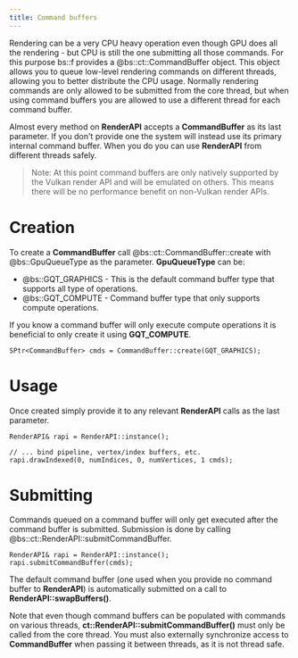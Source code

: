 ```yaml
---
title: Command buffers
---
```


Rendering can be a very CPU heavy operation even though GPU does all the rendering - but CPU is still the one submitting all those commands. For this purpose bs::f provides a @bs::ct::CommandBuffer object. This object allows you to queue low-level rendering commands on different threads, allowing you to better distribute the CPU usage. Normally rendering commands are only allowed to be submitted from the core thread, but when using command buffers you are allowed to use a different thread for each command buffer.

Almost every method on **RenderAPI** accepts a **CommandBuffer** as its last parameter. If you don't provide one the system will instead use its primary internal command buffer. When you do you can use **RenderAPI** from different threads safely.

> Note: At this point command buffers are only natively supported by the Vulkan render API and will be emulated on others. This means there will be no performance benefit on non-Vulkan render APIs.

# Creation
To create a **CommandBuffer** call @bs::ct::CommandBuffer::create with @bs::GpuQueueType as the parameter. **GpuQueueType** can be:
 - @bs::GQT_GRAPHICS - This is the default command buffer type that supports all type of operations.
 - @bs::GQT_COMPUTE - Command buffer type that only supports compute operations.

If you know a command buffer will only execute compute operations it is beneficial to only create it using **GQT_COMPUTE**.

~~~~~~~~~~~~~{.cpp}
SPtr<CommandBuffer> cmds = CommandBuffer::create(GQT_GRAPHICS);
~~~~~~~~~~~~~

# Usage
Once created simply provide it to any relevant **RenderAPI** calls as the last parameter.

~~~~~~~~~~~~~{.cpp}
RenderAPI& rapi = RenderAPI::instance();

// ... bind pipeline, vertex/index buffers, etc.
rapi.drawIndexed(0, numIndices, 0, numVertices, 1 cmds);
~~~~~~~~~~~~~

# Submitting
Commands queued on a command buffer will only get executed after the command buffer is submitted. Submission is done by calling @bs::ct::RenderAPI::submitCommandBuffer.

~~~~~~~~~~~~~{.cpp}
RenderAPI& rapi = RenderAPI::instance();
rapi.submitCommandBuffer(cmds);
~~~~~~~~~~~~~

The default command buffer (one used when you provide no command buffer to **RenderAPI**) is automatically submitted on a call to **RenderAPI::swapBuffers()**.

Note that even though command buffers can be populated with commands on various threads, **ct::RenderAPI::submitCommandBuffer()** must only be called from the core thread. You must also externally synchronize access to **CommandBuffer** when passing it between threads, as it is not thread safe.